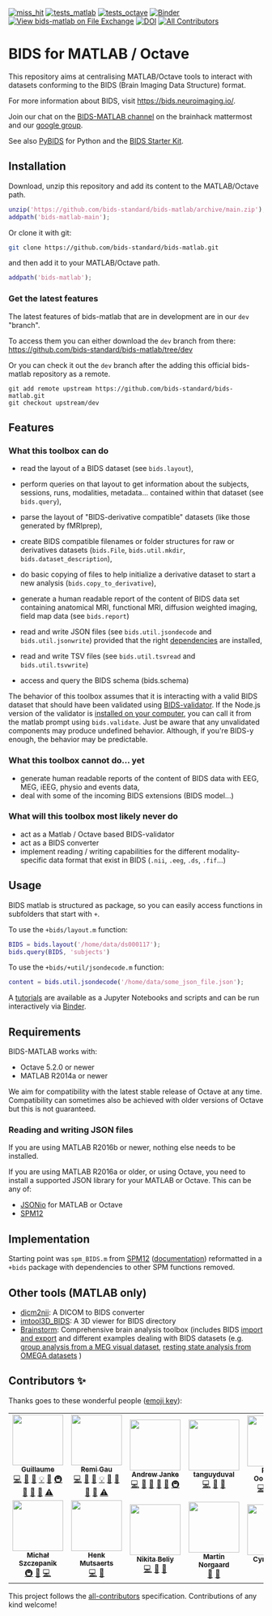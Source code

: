 <!-- markdown-link-check-disable -->

<!-- .. only:: html -->

[![miss_hit](https://github.com/bids-standard/bids-matlab/actions/workflows/miss_hit.yml/badge.svg)](https://github.com/bids-standard/bids-matlab/actions/workflows/miss_hit.yml)
[![tests_matlab](https://github.com/bids-standard/bids-matlab/actions/workflows/run_tests_matlab.yml/badge.svg)](https://github.com/bids-standard/bids-matlab/actions/workflows/run_tests_matlab.yml)
[![tests_octave](https://github.com/bids-standard/bids-matlab/actions/workflows/run_tests_octave.yml/badge.svg)](https://github.com/bids-standard/bids-matlab/actions/workflows/run_tests_octave.yml)
[![Binder](https://mybinder.org/badge_logo.svg)](https://mybinder.org/v2/gh/bids-standard/bids-matlab/main?urlpath=demos)
[![View bids-matlab on File Exchange](https://www.mathworks.com/matlabcentral/images/matlab-file-exchange.svg)](https://nl.mathworks.com/matlabcentral/fileexchange/93740-bids-matlab)
[![DOI](https://zenodo.org/badge/DOI/10.5281/zenodo.5910584.svg)](https://doi.org/10.5281/zenodo.5910584)
[![All Contributors](https://img.shields.io/badge/all_contributors-13-orange.svg?style=flat-square)](#contributors-)

<!-- markdown-link-check-enable -->

# BIDS for MATLAB / Octave

This repository aims at centralising MATLAB/Octave tools to interact with
datasets conforming to the BIDS (Brain Imaging Data Structure) format.

For more information about BIDS, visit https://bids.neuroimaging.io/.

Join our chat on the
[BIDS-MATLAB channel](https://mattermost.brainhack.org/brainhack/channels/bids-matlab)
on the brainhack mattermost and our [google group](https://groups.google.com/g/bids-matlab).

See also [PyBIDS](https://github.com/bids-standard/pybids) for Python and the
[BIDS Starter Kit](https://github.com/bids-standard/bids-starter-kit).

## Installation

Download, unzip this repository and add its content to the MATLAB/Octave path.

```Matlab
unzip('https://github.com/bids-standard/bids-matlab/archive/main.zip');
addpath('bids-matlab-main');
```

Or clone it with git:

```bash
git clone https://github.com/bids-standard/bids-matlab.git
```

and then add it to your MATLAB/Octave path.

```Matlab
addpath('bids-matlab');
```

### Get the latest features

The latest features of bids-matlab that are in development are in our `dev`
"branch".

To access them you can either download the `dev` branch from there:
https://github.com/bids-standard/bids-matlab/tree/dev

Or you can check it out the `dev` branch after the adding this official
bids-matlab repository as a remote.

```
git add remote upstream https://github.com/bids-standard/bids-matlab.git
git checkout upstream/dev
```

## Features

### What this toolbox can do

- read the layout of a BIDS dataset (see `bids.layout`),
- perform queries on that layout to get information about the subjects,
  sessions, runs, modalities, metadata... contained within that dataset (see
  `bids.query`),
- parse the layout of "BIDS-derivative compatible" datasets (like those
  generated by fMRIprep),

- create BIDS compatible filenames or folder structures for raw or derivatives
  datasets (`bids.File`, `bids.util.mkdir`,
  `bids.dataset_description`),
- do basic copying of files to help initialize a derivative dataset
  to start a new analysis (`bids.copy_to_derivative`),

- generate a human readable report of the content of BIDS data set containing
  anatomical MRI, functional MRI, diffusion weighted imaging, field map data
  (see `bids.report`)
- read and write JSON files (see `bids.util.jsondecode` and
  `bids.util.jsonwrite`) provided that the right
  [dependencies](#reading-and-writing-json-files) are installed,
- read and write TSV files (see `bids.util.tsvread` and `bids.util.tsvwrite`)

- access and query the BIDS schema (bids.schema)

The behavior of this toolbox assumes that it is interacting with a valid BIDS
dataset that should have been validated using
[BIDS-validator](https://bids-standard.github.io/bids-validator/). If the
Node.js version of the validator is
[installed on your computer](https://github.com/bids-standard/bids-validator#quickstart),
you can call it from the matlab prompt using `bids.validate`. Just be aware that
any unvalidated components may produce undefined behavior. Although, if you're
BIDS-y enough, the behavior may be predictable.

### What this toolbox cannot do... yet

- generate human readable reports of the content of BIDS data with EEG, MEG,
  iEEG, physio and events data,
- deal with some of the incoming BIDS extensions (BIDS model...)

### What will this toolbox most likely never do

- act as a Matlab / Octave based BIDS-validator
- act as a BIDS converter
- implement reading / writing capabilities for the different modality-specific
  data format that exist in BIDS (`.nii`, `.eeg`, `.ds`, `.fif`...)

## Usage

BIDS matlab is structured as package, so you can easily access functions in subfolders
that start with `+`.

To use the `+bids/layout.m` function:

```Matlab
BIDS = bids.layout('/home/data/ds000117');
bids.query(BIDS, 'subjects')
```

To use the `+bids/+util/jsondecode.m` function:

```Matlab
content = bids.util.jsondecode('/home/data/some_json_file.json');
```

A
[tutorials](https://github.com/bids-standard/bids-matlab/blob/main/lib/bids-matlab/demos/notebooks)
are available as a Jupyter Notebooks and scripts and can be run interactively via
[Binder](https://mybinder.org/v2/gh/bids-standard/bids-matlab/main?urlpath=demos).

## Requirements

BIDS-MATLAB works with:

- Octave 5.2.0 or newer
- MATLAB R2014a or newer

We aim for compatibility with the latest stable release of Octave at any time.
Compatibility can sometimes also be achieved with older versions of Octave but
this is not guaranteed.

### Reading and writing JSON files

If you are using MATLAB R2016b or newer, nothing else needs to be installed.

If you are using MATLAB R2016a or older, or using Octave, you need to install a
supported JSON library for your MATLAB or Octave. This can be any of:

- [JSONio](https://github.com/gllmflndn/JSONio) for MATLAB or Octave
- [SPM12](https://www.fil.ion.ucl.ac.uk/spm/software/spm12/)

## Implementation

Starting point was `spm_BIDS.m` from [SPM12](https://github.com/spm/spm12)
([documentation](https://en.wikibooks.org/wiki/SPM/BIDS#BIDS_parser_and_queries))
reformatted in a `+bids` package with dependencies to other SPM functions
removed.

## Other tools (MATLAB only)

- [dicm2nii](https://github.com/xiangruili/dicm2nii): A DICOM to BIDS
  converter
- [imtool3D_BIDS](https://github.com/tanguyduval/imtool3D_td): A 3D viewer for
  BIDS directory
- [Brainstorm](https://github.com/brainstorm-tools/brainstorm3): Comprehensive
  brain analysis toolbox (includes BIDS
  [import and export](https://neuroimage.usc.edu/brainstorm/ExportBids) and
  different examples dealing with BIDS datasets (e.g.
  [group analysis from a MEG visual dataset](https://neuroimage.usc.edu/brainstorm/Tutorials/VisualGroup),
  [resting state analysis from OMEGA datasets](https://neuroimage.usc.edu/brainstorm/Tutorials/RestingOmega#BIDS_specifications)
  )

## Contributors ✨

Thanks goes to these wonderful people
([emoji key](https://allcontributors.org/docs/en/emoji-key)):

<!-- ALL-CONTRIBUTORS-LIST:START - Do not remove or modify this section -->
<!-- prettier-ignore-start -->
<!-- markdownlint-disable -->
<table>
  <tr>
    <td align="center"><a href="https://github.com/gllmflndn"><img src="https://avatars0.githubusercontent.com/u/5950855?v=4?s=100" width="100px;" alt=""/><br /><sub><b>Guillaume</b></sub></a><br /><a href="https://github.com/bids-standard/bids-matlab/commits?author=gllmflndn" title="Code">💻</a> <a href="#design-gllmflndn" title="Design">🎨</a> <a href="https://github.com/bids-standard/bids-matlab/commits?author=gllmflndn" title="Documentation">📖</a> <a href="#example-gllmflndn" title="Examples">💡</a> <a href="#ideas-gllmflndn" title="Ideas, Planning, & Feedback">🤔</a> <a href="#infra-gllmflndn" title="Infrastructure (Hosting, Build-Tools, etc)">🚇</a> <a href="#maintenance-gllmflndn" title="Maintenance">🚧</a> <a href="#question-gllmflndn" title="Answering Questions">💬</a> <a href="https://github.com/bids-standard/bids-matlab/pulls?q=is%3Apr+reviewed-by%3Agllmflndn" title="Reviewed Pull Requests">👀</a> <a href="https://github.com/bids-standard/bids-matlab/commits?author=gllmflndn" title="Tests">⚠️</a></td>
    <td align="center"><a href="https://remi-gau.github.io/"><img src="https://avatars3.githubusercontent.com/u/6961185?v=4?s=100" width="100px;" alt=""/><br /><sub><b>Remi Gau</b></sub></a><br /><a href="https://github.com/bids-standard/bids-matlab/commits?author=Remi-Gau" title="Code">💻</a> <a href="#design-Remi-Gau" title="Design">🎨</a> <a href="https://github.com/bids-standard/bids-matlab/commits?author=Remi-Gau" title="Documentation">📖</a> <a href="#example-Remi-Gau" title="Examples">💡</a> <a href="#ideas-Remi-Gau" title="Ideas, Planning, & Feedback">🤔</a> <a href="#maintenance-Remi-Gau" title="Maintenance">🚧</a> <a href="#question-Remi-Gau" title="Answering Questions">💬</a> <a href="https://github.com/bids-standard/bids-matlab/pulls?q=is%3Apr+reviewed-by%3ARemi-Gau" title="Reviewed Pull Requests">👀</a> <a href="https://github.com/bids-standard/bids-matlab/commits?author=Remi-Gau" title="Tests">⚠️</a></td>
    <td align="center"><a href="http://apjanke.net"><img src="https://avatars2.githubusercontent.com/u/2618447?v=4?s=100" width="100px;" alt=""/><br /><sub><b>Andrew Janke</b></sub></a><br /><a href="https://github.com/bids-standard/bids-matlab/commits?author=apjanke" title="Code">💻</a> <a href="#design-apjanke" title="Design">🎨</a> <a href="https://github.com/bids-standard/bids-matlab/commits?author=apjanke" title="Documentation">📖</a> <a href="#ideas-apjanke" title="Ideas, Planning, & Feedback">🤔</a> <a href="https://github.com/bids-standard/bids-matlab/pulls?q=is%3Apr+reviewed-by%3Aapjanke" title="Reviewed Pull Requests">👀</a> <a href="#infra-apjanke" title="Infrastructure (Hosting, Build-Tools, etc)">🚇</a></td>
    <td align="center"><a href="https://github.com/tanguyduval"><img src="https://avatars1.githubusercontent.com/u/7785316?v=4?s=100" width="100px;" alt=""/><br /><sub><b>tanguyduval</b></sub></a><br /><a href="https://github.com/bids-standard/bids-matlab/commits?author=tanguyduval" title="Code">💻</a> <a href="https://github.com/bids-standard/bids-matlab/commits?author=tanguyduval" title="Documentation">📖</a> <a href="#ideas-tanguyduval" title="Ideas, Planning, & Feedback">🤔</a></td>
    <td align="center"><a href="https://github.com/robertoostenveld"><img src="https://avatars1.githubusercontent.com/u/899043?v=4?s=100" width="100px;" alt=""/><br /><sub><b>Robert Oostenveld</b></sub></a><br /><a href="https://github.com/bids-standard/bids-matlab/commits?author=robertoostenveld" title="Code">💻</a> <a href="https://github.com/bids-standard/bids-matlab/commits?author=robertoostenveld" title="Documentation">📖</a> <a href="#ideas-robertoostenveld" title="Ideas, Planning, & Feedback">🤔</a> <a href="https://github.com/bids-standard/bids-matlab/pulls?q=is%3Apr+reviewed-by%3Arobertoostenveld" title="Reviewed Pull Requests">👀</a></td>
    <td align="center"><a href="http://www.cmadan.com"><img src="https://avatars0.githubusercontent.com/u/6385051?v=4?s=100" width="100px;" alt=""/><br /><sub><b>Christopher Madan</b></sub></a><br /><a href="#content-cMadan" title="Content">🖋</a></td>
    <td align="center"><a href="http://guiomarniso.com"><img src="https://avatars1.githubusercontent.com/u/4451818?v=4?s=100" width="100px;" alt=""/><br /><sub><b>Julia Guiomar Niso Galán</b></sub></a><br /><a href="https://github.com/bids-standard/bids-matlab/pulls?q=is%3Apr+reviewed-by%3Aguiomar" title="Reviewed Pull Requests">👀</a></td>
  </tr>
  <tr>
    <td align="center"><a href="https://github.com/mslw"><img src="https://avatars1.githubusercontent.com/u/11985212?v=4?s=100" width="100px;" alt=""/><br /><sub><b>Michał Szczepanik</b></sub></a><br /><a href="#infra-mslw" title="Infrastructure (Hosting, Build-Tools, etc)">🚇</a> <a href="#ideas-mslw" title="Ideas, Planning, & Feedback">🤔</a> <a href="https://github.com/bids-standard/bids-matlab/commits?author=mslw" title="Code">💻</a></td>
    <td align="center"><a href="http://www.ExploreASL.org"><img src="https://avatars.githubusercontent.com/u/27774254?v=4?s=100" width="100px;" alt=""/><br /><sub><b>Henk Mutsaerts</b></sub></a><br /><a href="https://github.com/bids-standard/bids-matlab/commits?author=HenkMutsaerts" title="Code">💻</a> <a href="#ideas-HenkMutsaerts" title="Ideas, Planning, & Feedback">🤔</a></td>
    <td align="center"><a href="https://github.com/nbeliy"><img src="https://avatars.githubusercontent.com/u/44231332?v=4?s=100" width="100px;" alt=""/><br /><sub><b>Nikita Beliy</b></sub></a><br /><a href="https://github.com/bids-standard/bids-matlab/commits?author=nbeliy" title="Code">💻</a> <a href="#ideas-nbeliy" title="Ideas, Planning, & Feedback">🤔</a> <a href="https://github.com/bids-standard/bids-matlab/pulls?q=is%3Apr+reviewed-by%3Anbeliy" title="Reviewed Pull Requests">👀</a></td>
    <td align="center"><a href="https://profiles.stanford.edu/martin-noergaard"><img src="https://avatars.githubusercontent.com/u/12412821?v=4?s=100" width="100px;" alt=""/><br /><sub><b>Martin Norgaard</b></sub></a><br /><a href="https://github.com/bids-standard/bids-matlab/issues?q=author%3Amnoergaard" title="Bug reports">🐛</a> <a href="#ideas-mnoergaard" title="Ideas, Planning, & Feedback">🤔</a></td>
    <td align="center"><a href="https://cpernet.github.io/"><img src="https://avatars.githubusercontent.com/u/4772878?v=4?s=100" width="100px;" alt=""/><br /><sub><b>Cyril Pernet</b></sub></a><br /><a href="https://github.com/bids-standard/bids-matlab/commits?author=CPernet" title="Code">💻</a> <a href="#ideas-CPernet" title="Ideas, Planning, & Feedback">🤔</a></td>
    <td align="center"><a href="http://www.giga.uliege.be"><img src="https://avatars.githubusercontent.com/u/2011934?v=4?s=100" width="100px;" alt=""/><br /><sub><b>Christophe Phillips</b></sub></a><br /><a href="#ideas-ChristophePhillips" title="Ideas, Planning, & Feedback">🤔</a></td>
    <td align="center"><a href="https://github.com/CerenB"><img src="https://avatars.githubusercontent.com/u/10451654?v=4?s=100" width="100px;" alt=""/><br /><sub><b>CerenB</b></sub></a><br /><a href="https://github.com/bids-standard/bids-matlab/pulls?q=is%3Apr+reviewed-by%3ACerenB" title="Reviewed Pull Requests">👀</a></td>
  </tr>
</table>

<!-- markdownlint-restore -->
<!-- prettier-ignore-end -->

<!-- ALL-CONTRIBUTORS-LIST:END -->

This project follows the
[all-contributors](https://github.com/all-contributors/all-contributors)
specification. Contributions of any kind welcome!
